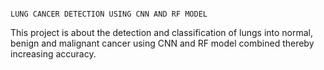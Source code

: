                                                                            LUNG CANCER DETECTION USING CNN AND RF MODEL
This project is about the detection and classification of lungs into normal, benign and malignant cancer using CNN and RF model combined thereby increasing accuracy.
